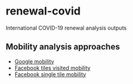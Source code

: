 # renewal-covid

International COVID-19 renewal analysis outputs

## Mobility analysis approaches
- [Google mobility](exp_disp_comparison_g_mob.html)
- [Facebook tiles visited mobility](exp_disp_comparison_fb_visited_mob.html)
- [Facebook single tile mobility](exp_disp_comparison_fb_singletile_mob.html)
